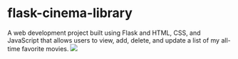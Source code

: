 # flask-cinema-library
A web development project built using Flask and HTML, CSS, and JavaScript that allows users to view, add, delete, and update a list of my all-time favorite movies.
![](https://github.com/Your_Repository_Name/Your_GIF_Name.gif)
